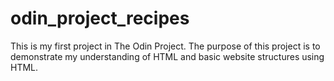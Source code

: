 # odin_project_recipes
This is my first project in The Odin Project. The purpose of this project is to demonstrate my understanding of HTML and basic website structures using HTML.